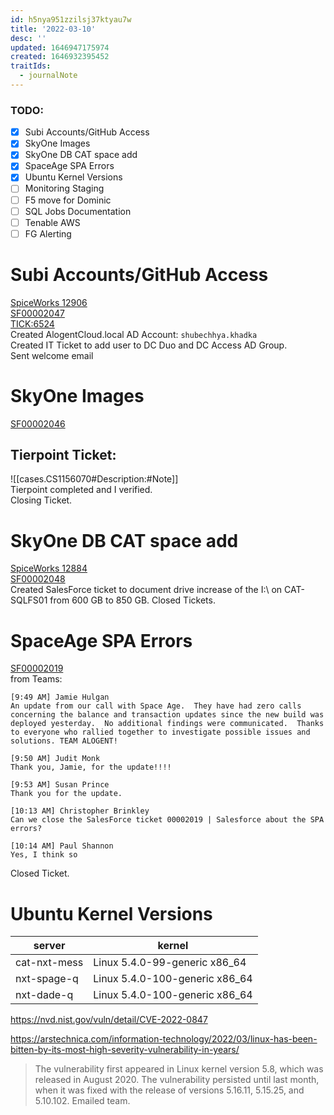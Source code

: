 ```yaml
---
id: h5nya951zzilsj37ktyau7w
title: '2022-03-10'
desc: ''
updated: 1646947175974
created: 1646932395452
traitIds:
  - journalNote
---
```


### TODO:
* [X] Subi Accounts/GitHub Access  
* [X] SkyOne Images  
* [X] SkyOne DB CAT space add  
* [X] SpaceAge SPA Errors  
* [X] Ubuntu Kernel Versions  
* [ ] Monitoring Staging  
* [ ] F5 move for Dominic  
* [ ] SQL Jobs Documentation  
* [ ] Tenable AWS  
* [ ] FG Alerting  

# Subi Accounts/GitHub Access  
[SpiceWorks 12906](https://cloudsupport.alogent.com/tickets/v2#my_tickets/12906?eyJ0aWNrZXRQYWdpbmciOnsiZmlyc3RQYWdlIjoxLCJjdXJyZW50UGFnZSI6MSwicGVyUGFnZSI6MjUsInRvdGFsUGFnZXMiOjEsInNvcnRBdHRyIjoiY3JlYXRlZF9hdCIsInNvcnREaXIiOmZhbHNlLCJ1c2VEZWZhdWx0U29ydCI6ZmFsc2UsInNpdGVfaWQiOiJhbGxfc2l0ZXMiLCJzaXRlX25hbWUiOiJBbGwgU2l0ZXMiLCJ2aWV3TmFtZSI6Im15X3RpY2tldHMifX0=)  
[SF00002047](https://alogent.lightning.force.com/lightning/r/DC_Request__c/a751S0000008XtlQAE/view)  
[TICK:6524](https://k1000.alogent.com/userui/ticket?ID=6524)  
Created AlogentCloud.local AD Account: `shubechhya.khadka`  
Created IT Ticket to add user to DC Duo and DC Access AD Group.  
Sent welcome email  

# SkyOne Images  
[SF00002046](https://alogent.lightning.force.com/lightning/r/DC_Request__c/a751S0000008XtbQAE/view)  
## Tierpoint Ticket: 
![[cases.CS1156070#Description:#Note]]  
Tierpoint completed and I verified.  
Closing Ticket.  

# SkyOne DB CAT space add  
[SpiceWorks 12884](https://cloudsupport.alogent.com/tickets/v2#my_tickets/12884?eyJ0aWNrZXRQYWdpbmciOnsiZmlyc3RQYWdlIjoxLCJjdXJyZW50UGFnZSI6MSwicGVyUGFnZSI6MjUsInRvdGFsUGFnZXMiOjEsInNvcnRBdHRyIjoiY3JlYXRlZF9hdCIsInNvcnREaXIiOmZhbHNlLCJ1c2VEZWZhdWx0U29ydCI6ZmFsc2UsInNpdGVfaWQiOiJhbGxfc2l0ZXMiLCJzaXRlX25hbWUiOiJBbGwgU2l0ZXMiLCJ2aWV3TmFtZSI6Im15X3RpY2tldHMifX0=)  
[SF00002048](https://alogent.lightning.force.com/lightning/r/DC_Request__c/a751S0000008XtvQAE/view)  
Created SalesForce ticket to document drive increase of the I:\ on CAT-SQLFS01 from 600 GB to 850 GB.
Closed Tickets.  

# SpaceAge SPA Errors  
[SF00002019](https://alogent.lightning.force.com/lightning/r/DC_Request__c/a751S0000008Xk5QAE/view)  
from Teams:  
```
[9:49 AM] Jamie Hulgan
An update from our call with Space Age.  They have had zero calls concerning the balance and transaction updates since the new build was deployed yesterday.  No additional findings were communicated.  Thanks to everyone who rallied together to investigate possible issues and solutions. TEAM ALOGENT!

[9:50 AM] Judit Monk
Thank you, Jamie, for the update!!!!

[9:53 AM] Susan Prince
Thank you for the update.

[10:13 AM] Christopher Brinkley
Can we close the SalesForce ticket 00002019 | Salesforce about the SPA errors?

[10:14 AM] Paul Shannon
Yes, I think so
```
Closed Ticket.  

# Ubuntu Kernel Versions  
| server       | kernel                         |
| ------------ | ------------------------------ |
| cat-nxt-mess | Linux 5.4.0-99-generic x86_64  |
| nxt-spage-q  | Linux 5.4.0-100-generic x86_64 |
| nxt-dade-q   | Linux 5.4.0-100-generic x86_64 |

https://nvd.nist.gov/vuln/detail/CVE-2022-0847  

https://arstechnica.com/information-technology/2022/03/linux-has-been-bitten-by-its-most-high-severity-vulnerability-in-years/  
>The vulnerability first appeared in Linux kernel version 5.8, which was released in August 2020. The vulnerability persisted until last month, when it was fixed with the release of versions 5.16.11, 5.15.25, and 5.10.102.
Emailed team.  

